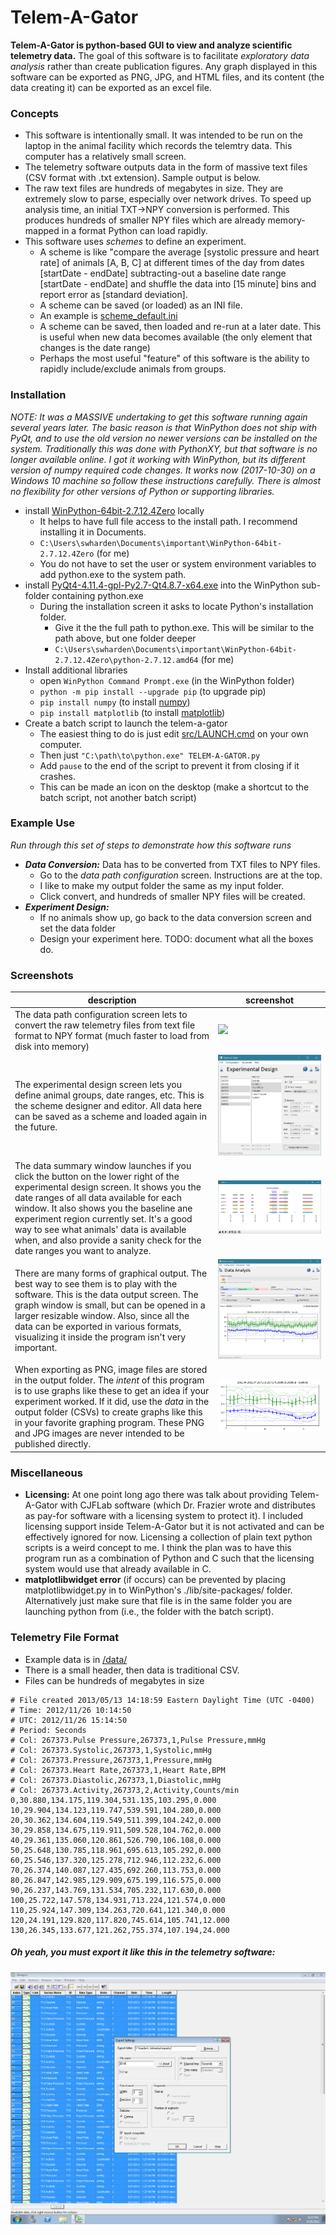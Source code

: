 # Telem-A-Gator
**Telem-A-Gator is python-based GUI to view and analyze scientific telemetry data.** The goal of this software is to facilitate _exploratory data analysis_ rather than create publication figures. Any graph displayed in this software can be exported as PNG, JPG, and HTML files, and its content (the data creating it) can be exported as an excel file.

### Concepts
* This software is intentionally small. It was intended to be run on the laptop in the animal facility which records the telemtry data. This computer has a relatively small screen.
* The telemetry software outputs data in the form of massive text files (CSV format with .txt extension). Sample output is below.
* The raw text files are hundreds of megabytes in size. They are extremely slow to parse, especially over network drives. To speed up analysis time, an initial TXT->NPY conversion is performed. This produces hundreds of smaller NPY files which are already memory-mapped in a format Python can load rapidly. 
* This software uses _schemes_ to define an experiment.
  * A scheme is like "compare the average [systolic pressure and heart rate] of animals [A, B, C] at different times of the day from dates [startDate - endDate] subtracting-out a baseline date range [startDate - endDate] and shuffle the data into [15 minute] bins and report error as [standard deviation].
  * A scheme can be saved (or loaded) as an INI file.
  * An example is [scheme_default.ini](src/scheme_default.ini)
  * A scheme can be saved, then loaded and re-run at a later date. This is useful when new data becomes available (the only element that changes is the date range)
  * Perhaps the most useful "feature" of this software is the ability to rapidly include/exclude animals from groups.

### Installation
_NOTE: It was a MASSIVE undertaking to get this software running again several years later. The basic reason is that WinPython does not ship with PyQt, and to use the old version no newer versions can be installed on the system. Traditionally this was done with PythonXY, but that software is no longer available online. I got it working with WinPython, but its different version of numpy required code changes. It works now (2017-10-30) on a Windows 10 machine so follow these instructions carefully. There is almost no flexibility for other versions of Python or supporting libraries._

* install [WinPython-64bit-2.7.12.4Zero](https://sourceforge.net/projects/winpython/files/WinPython_2.7/2.7.12.4/) locally
  * It helps to have full file access to the install path. I recommend installing it in Documents.
  * `C:\Users\swharden\Documents\important\WinPython-64bit-2.7.12.4Zero` (for me)
  * You do not have to set the user or system environment variables to add python.exe to the system path.
* install [PyQt4-4.11.4-gpl-Py2.7-Qt4.8.7-x64.exe](https://sourceforge.net/projects/pyqt/files/PyQt4/PyQt-4.11.4/) into the WinPython sub-folder containing python.exe
  * During the installation screen it asks to locate Python's installation folder. 
    * Give it the the full path to python.exe. This will be similar to the path above, but one folder deeper
    * `C:\Users\swharden\Documents\important\WinPython-64bit-2.7.12.4Zero\python-2.7.12.amd64` (for me)
* Install additional libraries
  * open `WinPython Command Prompt.exe` (in the WinPython folder)
  * `python -m pip install --upgrade pip` (to upgrade pip)
  * `pip install numpy` (to install [numpy](http://www.numpy.org))
  * `pip install matplotlib` (to install [matplotlib](http://matplotlib.org))
* Create a batch script to launch the telem-a-gator
  * The easiest thing to do is just edit [src/LAUNCH.cmd](src/LAUNCH.cmd) on your own computer.
  * Then just `"C:\path\to\python.exe" TELEM-A-GATOR.py`
  * Add `pause` to the end of the script to prevent it from closing if it crashes.
  * This can be made an icon on the desktop (make a shortcut to the batch script, not another batch script)
    
### Example Use
_Run through this set of steps to demonstrate how this software runs_
* ***Data Conversion:*** Data has to be converted from TXT files to NPY files.
  * Go to the _data path configuration_ screen. Instructions are at the top.
  * I like to make my output folder the same as my input folder.
  * Click convert, and hundreds of smaller NPY files will be created.
* ***Experiment Design:***
  * If no animals show up, go back to the data conversion screen and set the data folder
  * Design your experiment here. TODO: document what all the boxes do.

### Screenshots
description|screenshot
---|---
The data path configuration screen lets to convert the raw telemetry files from text file format to NPY format (much faster to load from disk into memory) | ![](doc/screenshots/data_pth_configuration.png)
The experimental design screen lets you define animal groups, date ranges, etc. This is the scheme designer and editor. All data here can be saved as a scheme and loaded again in the future. | ![](doc/screenshots/experimental_design.png)
The data summary window launches if you click the button on the lower right of the experimental design screen. It shows you the date ranges of all data available for each window. It also shows you the baseline ane experiment region currently set. It's a good way to see what animals' data is available when, and also provide a sanity check for the date ranges you want to analyze. | ![](doc/screenshots/data_summary.png)
There are many forms of graphical output. The best way to see them is to play with the software. This is the data output screen. The graph window is small, but can be opened in a larger resizable window. Also, since all the data can be exported in various formats, visualizing it inside the program isn't very important. | ![](doc/screenshots/data_analysis.png)
When exporting as PNG, image files are stored in the output folder. The _intent_ of this program is to use graphs like these to get an idea if your experiment worked. If it did, use the _data_ in the output folder (CSVs) to create graphs like this in your favorite graphing program. These PNG and JPG images are never intended to be published directly. | ![](doc/screenshots/output.png)

### Miscellaneous
* **Licensing:** At one point long ago there was talk about providing Telem-A-Gator with CJFLab software (which Dr. Frazier wrote and distributes as pay-for software with a licensing system to protect it). I included licensing support inside Telem-A-Gator but it is not activated and can be effectively ignored for now. Licensing a collection of plain text python scripts is a weird concept to me. I think the plan was to have this program run as a combination of Python and C such that the licensing system would use that already available in C.
* **matplotlibwidget error** (if occurs) can be prevented by placing matplotlibwidget.py in to WinPython's ./lib/site-packages/ folder. Alternatively just make sure that file is in the same folder you are launching python from (i.e., the folder with the batch script).

### Telemetry File Format
* Example data is in [/data/](/data/)
* There is a small header, then data is traditional CSV.
* Files can be hundreds of megabytes in size

```
# File created 2013/05/13 14:18:59 Eastern Daylight Time (UTC -0400)
# Time: 2012/11/26 10:14:50
# UTC: 2012/11/26 15:14:50
# Period: Seconds
# Col: 267373.Pulse Pressure,267373,1,Pulse Pressure,mmHg
# Col: 267373.Systolic,267373,1,Systolic,mmHg
# Col: 267373.Pressure,267373,1,Pressure,mmHg
# Col: 267373.Heart Rate,267373,1,Heart Rate,BPM
# Col: 267373.Diastolic,267373,1,Diastolic,mmHg
# Col: 267373.Activity,267373,2,Activity,Counts/min
0,30.880,134.175,119.304,531.135,103.295,0.000
10,29.904,134.123,119.747,539.591,104.280,0.000
20,30.362,134.604,119.549,511.399,104.242,0.000
30,29.858,134.675,119.911,509.528,104.762,0.000
40,29.361,135.060,120.861,526.790,106.108,0.000
50,25.648,130.785,118.961,695.613,105.292,0.000
60,25.546,137.320,125.278,712.946,112.232,6.000
70,26.374,140.087,127.435,692.260,113.753,0.000
80,26.847,142.985,129.909,675.199,116.575,0.000
90,26.237,143.769,131.534,705.232,117.630,0.000
100,25.722,147.578,134.931,713.224,121.574,0.000
110,25.924,147.309,134.263,720.641,121.340,0.000
120,24.191,129.820,117.820,745.614,105.741,12.000
130,26.345,133.677,121.262,755.374,107.194,24.000
```

##### Oh yeah, you must export it like this in the telemetry software:
![](src/images/exportSettings.png)
